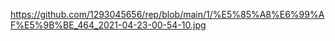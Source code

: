 
https://github.com/1293045656/rep/blob/main/1/%E5%85%A8%E6%99%AF%E5%9B%BE_464_2021-04-23-00-54-10.jpg
